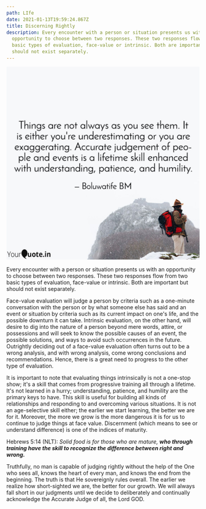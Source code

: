 ```yaml
---
path: LIfe
date: 2021-01-13T19:59:24.867Z
title: Discerning Rightly
description: Every encounter with a person or situation presents us with an
  opportunity to choose between two responses. These two responses flow from two
  basic types of evaluation, face-value or intrinsic. Both are important but
  should not exist separately.
---
```

![](../assets/1610565950521.jpg)

Every encounter with a person or situation presents us with an opportunity to choose between two responses. These two responses flow from two basic types of evaluation, face-value or intrinsic. Both are important but should not exist separately.


Face-value evaluation will judge a person by criteria such as a one-minute conversation with the person or by what someone else has said and an event or situation by criteria such as its current impact on one's life, and the possible downturn it can take. Intrinsic evaluation, on the other hand, will desire to dig into the nature of a person beyond mere words, attire, or possessions and will seek to know the possible causes of an event, the possible solutions, and ways to avoid such occurrences in the future. Outrightly deciding out of a face-value evaluation often turns out to be a wrong analysis, and with wrong analysis, come wrong conclusions and recommendations. Hence, there is a great need to progress to the other type of evaluation.


It is important to note that evaluating things intrinsically is not a one-stop show; it's a skill that comes from progressive training all through a lifetime. It's not learned in a hurry; understanding, patience, and humility are the primary keys to have. This skill is useful for building all kinds of relationships and responding to and overcoming various situations. It is not an age-selective skill either; the earlier we start learning, the better we are for it. Moreover, the more we grow is the more dangerous it is for us to continue to judge things at face value. Discernment (which means to see or understand difference) is one of the indices of maturity.

Hebrews 5:14 (NLT): *Solid food is for those who are mature, **who through training have the skill to recognize the difference between right and wrong.***


Truthfully, no man is capable of judging rightly without the help of the One who sees all, knows the heart of every man, and knows the end from the beginning. The truth is that He sovereignly rules overall. The earlier we realize how short-sighted we are, the better for our growth. We will always fall short in our judgments until we decide to deliberately and continually acknowledge the Accurate Judge of all, the Lord GOD.